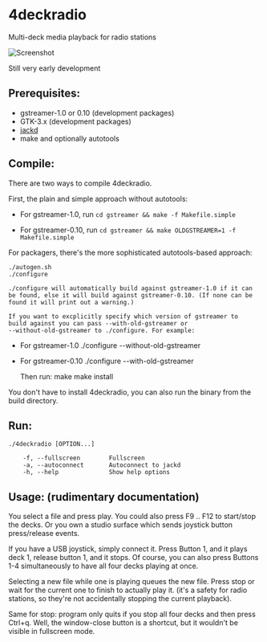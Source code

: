 4deckradio
==========

Multi-deck media playback for radio stations

![Screenshot](http://adiknoth.github.com/4deckradio/images/4deckradio.png)

Still very early development

Prerequisites:
--------------
  * gstreamer-1.0 or 0.10 (development packages)
  * GTK-3.x (development packages)
  * [jackd](http://jackaudio.org)
  * make and optionally autotools


Compile:
--------
There are two ways to compile 4deckradio.

First, the plain and simple approach without autotools:

  * For gstreamer-1.0, run
    `cd gstreamer && make -f Makefile.simple`

  * For gstreamer-0.10, run
    `cd gstreamer && make OLDGSTREAMER=1 -f Makefile.simple`

For packagers, there's the more sophisticated autotools-based approach:

    ./autogen.sh
    ./configure
    
    ./configure will automatically build against gstreamer-1.0 if it can
    be found, else it will build against gstreamer-0.10. (If none can be
    found it will print out a warning.)
    
    If you want to excplicitly specify which version of gstreamer to
    build against you can pass --with-old-gstreamer or
    --without-old-gstreamer to ./configure. For example:

  * For gstreamer-1.0
    ./configure --without-old-gstreamer

  * For gstreamer-0.10
    ./configure --with-old-gstreamer

    Then run:
    make
    make install
    
You don't have to install 4deckradio, you can also run the binary from
the build directory.

Run:
----
    ./4deckradio [OPTION...]
    
        -f, --fullscreen        Fullscreen
        -a, --autoconnect       Autoconnect to jackd
        -h, --help              Show help options



Usage: (rudimentary documentation)
-----------------------------------

You select a file and press play. You could also press F9 .. F12 to
start/stop the decks. Or you own a studio surface which sends joystick
button press/release events.

If you have a USB joystick, simply connect it. Press Button 1, and it
plays deck 1, release button 1, and it stops. Of course, you can also
press Buttons 1-4 simultaneously to have all four decks playing at once.

Selecting a new file while one is playing queues the new file. Press
stop or wait for the current one to finish to actually play it. (it's a
safety for radio stations, so they're not accidentally stopping the
current playback).

Same for stop: program only quits if you stop all four decks and then
press Ctrl+q. Well, the window-close button is a shortcut, but it
wouldn't be visible in fullscreen mode.
